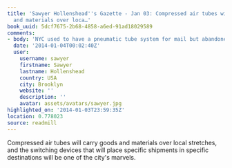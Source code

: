 ```yaml
---
title: 'Sawyer Hollenshead''s Gazette - Jan 03: Compressed air tubes will carry goods
  and materials over loca…'
book_uuid: 5dcf7675-2b68-4858-a6ed-91ad18029589
comments:
- body: 'NYC used to have a pneumatic tube system for mail but abandoned it. '
  date: '2014-01-04T00:02:40Z'
  user:
    username: sawyer
    firstname: Sawyer
    lastname: Hollenshead
    country: USA
    city: Brooklyn
    website: ''
    description: ''
    avatar: assets/avatars/sawyer.jpg
highlighted_on: '2014-01-03T23:59:35Z'
location: 0.778023
source: readmill
---
```


Compressed air tubes will carry goods and materials over local stretches, and the switching devices that will place specific shipments in specific destinations will be one of the city's marvels.